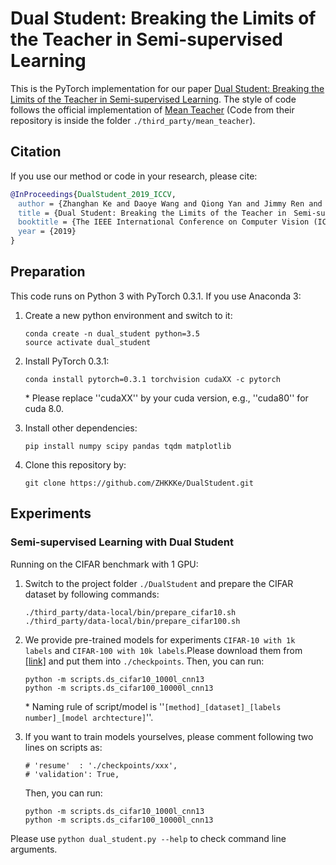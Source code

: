 # Dual Student: Breaking the Limits of the Teacher in Semi-supervised Learning


This is the PyTorch implementation for our paper [Dual Student: Breaking the Limits of the Teacher in Semi-supervised Learning](https://arxiv.org/abs/1909.01804). 
The style of code follows the official implementation of [Mean Teacher](https://github.com/CuriousAI/mean-teacher) (Code from their repository is inside the folder `./third_party/mean_teacher`). 

## Citation
If you use our method or code in your research, please cite:
```bibtex
@InProceedings{DualStudent_2019_ICCV,
　author = {Zhanghan Ke and Daoye Wang and Qiong Yan and Jimmy Ren and Rynson W.H. Lau},
　title = {Dual Student: Breaking the Limits of the Teacher in　Semi-supervised Learning},
　booktitle = {The IEEE International Conference on Computer Vision (ICCV)},
　year = {2019}
}
```

## Preparation
This code runs on Python 3 with PyTorch 0.3.1. If you use Anaconda 3:
1. Create a new python environment and switch to it:
    ```
    conda create -n dual_student python=3.5
    source activate dual_student
    ```

2. Install PyTorch 0.3.1:
    ```
    conda install pytorch=0.3.1 torchvision cudaXX -c pytorch
    ```
    \* Please replace ''cudaXX'' by your cuda version, e.g., ''cuda80'' for cuda 8.0.

3. Install other dependencies:
    ```
    pip install numpy scipy pandas tqdm matplotlib
    ```

4. Clone this repository by:
    ```
    git clone https://github.com/ZHKKKe/DualStudent.git
    ```

## Experiments

### Semi-supervised Learning with Dual Student
Running on the CIFAR benchmark with 1 GPU:
1. Switch to the project folder `./DualStudent` and prepare the CIFAR dataset by following commands:
    ```
    ./third_party/data-local/bin/prepare_cifar10.sh
    ./third_party/data-local/bin/prepare_cifar100.sh
    ```

2. We provide pre-trained models for experiments `CIFAR-10 with 1k labels` and `CIFAR-100 with 10k labels`.Please download them from [[link]](https://drive.google.com/drive/folders/1AjGfiw7U8grEhNBZVHXlk0h1W_u7sVKs?usp=sharing) and put them into `./checkpoints`. Then, you can run:
    ```
    python -m scripts.ds_cifar10_1000l_cnn13
    python -m scripts.ds_cifar100_10000l_cnn13
    ```
    \* Naming rule of script/model is ''`[method]_[dataset]_[labels number]_[model archtecture]`''.

3. If you want to train models yourselves, please comment following two lines on scripts as:

    ```
    # 'resume'  : './checkpoints/xxx',
    # 'validation': True,
    ```
    Then, you can run:
    ```
    python -m scripts.ds_cifar10_1000l_cnn13
    python -m scripts.ds_cifar100_10000l_cnn13
    ```

Please use `python dual_student.py --help` to check command line arguments.

